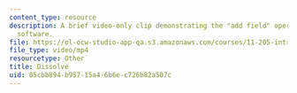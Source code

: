 ```yaml
---
content_type: resource
description: A brief video-only clip demonstrating the "add field" operation in ArcGIS
  software.
file: https://ol-ocw-studio-app-qa.s3.amazonaws.com/courses/11-205-introduction-to-spatial-analysis-fall-2019/85cbb894b95715a46b6ec726b82a507c_MIT11_205F19_dissolve.mp4
file_type: video/mp4
resourcetype: Other
title: Dissolve
uid: 85cbb894-b957-15a4-6b6e-c726b82a507c
---
```

